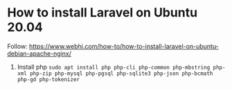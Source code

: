 ---
---

# How to install Laravel on Ubuntu 20.04

Follow: https://www.webhi.com/how-to/how-to-install-laravel-on-ubuntu-debian-apache-nginx/

1. Install php `sudo apt install php php-cli php-common php-mbstring php-xml php-zip php-mysql php-pgsql php-sqlite3 php-json php-bcmath php-gd php-tokenizer`